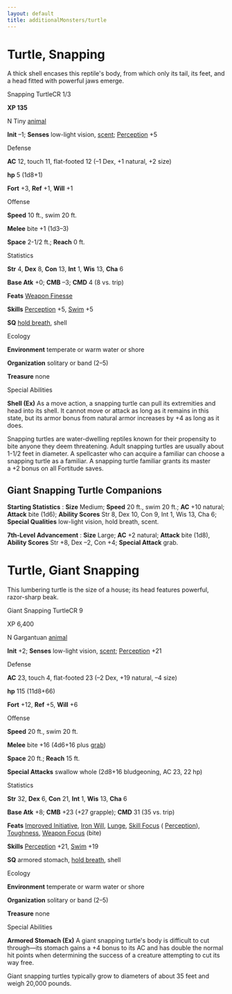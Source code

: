 ```yaml
---
layout: default
title: additionalMonsters/turtle
---
```

# Turtle, Snapping

A thick shell encases this reptile's body, from which only its tail, its feet, and a head fitted with powerful jaws emerge.

Snapping TurtleCR 1/3

**XP 135**

N Tiny [animal](monsters/creatureTypes#_animal)

**Init** –1; **Senses** low-light vision, [scent](monsters/universalMonsterRules#_scent); [Perception](additionalMonsters/../skills/perception#_perception) +5

Defense

**AC** 12, touch 11, flat-footed 12 (–1 Dex, +1 natural, +2 size)

**hp** 5 (1d8+1)

**Fort** +3, **Ref** +1, **Will** +1

Offense

**Speed** 10 ft., swim 20 ft.

**Melee** bite +1 (1d3–3)

**Space** 2-1/2 ft.; **Reach** 0 ft.

Statistics

**Str** 4, **Dex** 8, **Con** 13, **Int** 1, **Wis** 13, **Cha** 6

**Base Atk** +0; **CMB** –3; **CMD** 4 (8 vs. trip)

**Feats** [Weapon Finesse](additionalMonsters/../feats#_weapon-finesse)

**Skills** [Perception](additionalMonsters/../skills/perception#_perception) +5, [Swim](additionalMonsters/../skills/swim#_swim) +5

**SQ** [hold breath](monsters/universalMonsterRules#_hold-breath), shell

Ecology

**Environment** temperate or warm water or shore

**Organization** solitary or band (2–5)

**Treasure** none

Special Abilities

**Shell (Ex)** As a move action, a snapping turtle can pull its extremities and head into its shell. It cannot move or attack as long as it remains in this state, but its armor bonus from natural armor increases by +4 as long as it does.

Snapping turtles are water-dwelling reptiles known for their propensity to bite anyone they deem threatening. Adult snapping turtles are usually about 1-1/2 feet in diameter. A spellcaster who can acquire a familiar can choose a snapping turtle as a familiar. A snapping turtle familiar grants its master   
a +2 bonus on all Fortitude saves.

## Giant Snapping Turtle Companions

**Starting Statistics** : **Size** Medium; **Speed** 20 ft., swim 20 ft.; **AC** +10 natural; **Attack** bite (1d6); **Ability Scores** Str 8, Dex 10, Con 9, Int 1, Wis 13, Cha 6; **Special Qualities** low-light vision, hold breath, scent.

**7th-Level Advancement** : **Size** Large; **AC** +2 natural; **Attack** bite (1d8), **Ability Scores** Str +8, Dex –2, Con +4; **Special Attack** grab.

# Turtle, Giant Snapping 

This lumbering turtle is the size of a house; its head features powerful, razor-sharp beak.

Giant Snapping TurtleCR 9

XP 6,400

N Gargantuan [animal](monsters/creatureTypes#_animal)

**Init** +2; **Senses** low-light vision, [scent](monsters/universalMonsterRules#_scent); [Perception](additionalMonsters/../skills/perception#_perception) +21

Defense

**AC** 23, touch 4, flat-footed 23 (–2 Dex, +19 natural, –4 size)

**hp** 115 (11d8+66)

**Fort** +12, **Ref** +5, **Will** +6

Offense

**Speed** 20 ft., swim 20 ft.

**Melee** bite +16 (4d6+16 plus [grab](monsters/universalMonsterRules#_grab))

**Space** 20 ft.; **Reach** 15 ft.

**Special Attacks** swallow whole (2d8+16 bludgeoning, AC 23, 22 hp)

Statistics

**Str** 32, **Dex** 6, **Con** 21, **Int** 1, **Wis** 13, **Cha** 6

**Base Atk** +8; **CMB** +23 (+27 grapple); **CMD** 31 (35 vs. trip)

**Feats** [Improved Initiative](additionalMonsters/../feats#_improved-initiative), [Iron Will](additionalMonsters/../feats#_iron-will), [Lunge](additionalMonsters/../feats#_lunge), [Skill Focus](additionalMonsters/../feats#_skill-focus) ( [Perception](additionalMonsters/../skills/perception#_perception)), [Toughness](additionalMonsters/../feats#_toughness), [Weapon Focus](additionalMonsters/../feats#_weapon-focus) (bite)

**Skills** [Perception](additionalMonsters/../skills/perception#_perception) +21, [Swim](additionalMonsters/../skills/swim#_swim) +19

**SQ** armored stomach, [hold breath](monsters/universalMonsterRules#_hold-breath), shell

Ecology

**Environment** temperate or warm water or shore

**Organization** solitary or band (2–5)

**Treasure** none

Special Abilities

**Armored Stomach (Ex)** A giant snapping turtle's body is difficult to cut through—its stomach gains a +4 bonus to its AC and has double the normal hit points when determining the success of a creature attempting to cut its way free.

Giant snapping turtles typically grow to diameters of about 35 feet and weigh 20,000 pounds.

